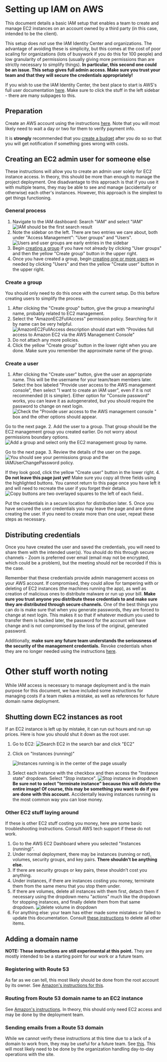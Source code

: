 # Setting up IAM on AWS
This document details a basic IAM setup that enables a team to create and manage EC2 instances on an account owned by a third party (in this case, intended to be the client).

This setup does *not* use the IAM Identity Center and organizations. The advantage of avoiding these is simplicity, but this comes at the cost of poor scaling for organizations (lots of busywork if you do this for 100 people) and low granularity of permissions (usually giving more permissions than are strictly necessary to simplify things). **In particular, this second one could be an issue. This setup gives full admin access. Make sure you trust your team and that they will secure the credentials appropriately!**

If you wish to use the IAM Identity Center, the best place to start is AWS's full user documentation [here](https://docs.aws.amazon.com/SetUp/latest/UserGuide/setup-overview.html). Make sure to click the stuff in the left sidebar - there are many subpages to this.

## Preparation
Create an AWS account using the instructions [here](https://docs.aws.amazon.com/SetUp/latest/UserGuide/setup-prereqs-instructions.html). Note that you will most likely need to wait a day or two for them to verify payment info.

It is **strongly** recommended that you [create a budget](https://docs.aws.amazon.com/cost-management/latest/userguide/budget-templates.html) after you do so so that you will get notification if something goes wrong with costs.

## Creating an EC2 admin user for someone else
These instructions will allow you to create an admin user solely for EC2 instance access. In theory, this should be more than enough to manage the project deployment. One disadvantage to this approach is that if you use it with multiple teams, they may be able to see and manage (accidentally or otherwise) each other's instances. However, this approach is the simplest to get things functioning.

### General process

1. Navigate to the IAM dashboard: Search "IAM" and select "IAM" ![IAM should be the first search result](<../Auxiliary Files/Images/AWS_Images/IAM-navigation.png>)
2. Note the sidebar on the left. There are two entries we care about, both under "Access Management": "User groups" and "Users".
![Users and user groups are early entries in the sidebar](<../Auxiliary Files/Images/AWS_Images/IAM-sidebar.png>)
3. Begin [creating a group](#create-a-group) if you have not already by clicking "User groups" and then the yellow "Create group" button in the upper right.
4. Once you have created a group, begin [creating one or more users](#create-a-user) as needed by clicking "Users" and then the yellow "Create user" button in the upper right.

### Create a group
You should only need to do this once with the current setup. Do this before creating users to simplify the process.

1. After clicking the "Create group" button, give the group a meaningful name, probably related to EC2 management.
2. Select the "AmazonEC2FullAccess" permission policy. Searching for it by name can be very helpful. ![AmazonEC2FullAccess description should start with "Provides full access to Amazon EC2 via the AWS Management Console"](<../Auxiliary Files/Images/AWS_Images/IAM-ec2-management-group.png>)
3. Do not attach any more policies.
4. Click the yellow "Create group" button in the lower right when you are done. Make sure you remember the approximate name of the group.
 

### Create a user
1. After clicking the "Create user" button, give the user an appropriate name. This will be the username for your team/team members later. Select the box labeled "Provide user access to the AWS management console", then select "I want to create an IAM user", even if it is not recommended (it is simpler). Either option for "Console password" works, you can leave it as autogenerated, but you should require the password to change on next login.
![Check the "Provide user access to the AWS management console " box and the other options should appear.](<../Auxiliary Files/Images/AWS_Images/IAM-user-basics.png>)

Go to the next page.
2. Add the user to a group. That group should be the EC2 management group you created earlier. Do not worry about permissions boundary options.
![Add a group and select only the EC2 management group by name.](<../Auxiliary Files/Images/AWS_Images/IAM-user-group-add.png>)

Go to the next page.
3. Review the details of the user on the page.
![You should see your permissions group and the IAMUserChangePassword policy.](<../Auxiliary Files/Images/AWS_Images/IAM-user-summary.png>)

If they look good, click the yellow "Create user" button in the lower right.
4. **Do not leave this page just yet!** Make sure you copy all three fields using the highlighted buttons. You cannot return to this page once you have left it and will need to recreate the user if you forget their details.
![Copy buttons are two overlayed squares to the left of each field..](<../Auxiliary Files/Images/AWS_Images/IAM-user-final.png>)

Put the credentials in a secure location for distribution later.
5. Once you have secured the user credentials you may leave the page and are done creating the user. If you need to create more than one user, repeat these steps as necessary.

## Distributing credentials
Once you have created the user and saved the credentials, you will need to share them with the intended user(s). You should do this through secure channels - Zoom is preferred over email (email may not be encrypted, which could be a problem), but the meeting should *not* be recorded if this is the case.

Remember that these credentials provide admin management access on your AWS account. If compromised, they could allow for tampering with or deleting of EC2 instances (the machines running the app), as well as creation of malicious ones to distribute malware or run up your bill. **Make sure you trust anyone you distribute these credentials to and make sure they are distributed through secure channels.** One of the best things you can do is make sure that when you generate passwords, they are forced to change at next login. This makes it so that if whatever medium you used to transfer them is hacked later, the password for the account will have change and is not compromised by the loss of the original, generated password.

 Additionally, **make sure any future team understands the seriousness of the security of the management credentials.** Revoke credentials when they are no longer needed using the instructions [here](https://docs.aws.amazon.com/IAM/latest/UserGuide/id_users_manage.html#id_users_deleting_console).

# Other stuff worth noting
While IAM access is necessary to manage deployment and is the main purpose for this document, we have included some instructions for managing costs if a team makes a mistake, as well as references for future domain name deployment.

## Shutting down EC2 instances as root
If an EC2 instance is left up by mistake, it can run out hours and run up prices. Here is how you should shut it down as the root user.

1. Go to EC2: ![Search EC2 in the search bar and click "EC2"](<../Auxiliary Files/Images/AWS_Images/EC2-navigation.png>)
2. Click on "Instances (running)"
   
   ![Instances running is in the center of the page usually](<../Auxiliary Files/Images/AWS_Images/EC2-management.png>)

4. Select each instance with the checkbox and then access the "Instance state" dropdown. Select "Stop instance".
![Stop instance in dropdown](<../Auxiliary Files/Images/AWS_Images/EC2-instance-stop.png>)
**Be sure not to select "terminate instance" because this will delete the entire image! Of course, this may be something you want to do if you are done with this account.** Accidentally leaving instances running is the most common way you can lose money.

### Other EC2 stuff laying around
If these is other EC2 stuff costing you money, here are some basic troubleshooting instructions. Consult AWS tech support if these do not work.

1. Go to the AWS EC2 Dashboard where you selected "Instances (running)".
2. Under normal deployment, there may be instances (running or not), volumes, security groups, and key pairs. **There shouldn't be anything else.**
3. If there are security groups or key pairs, these shouldn't cost you anything.
4. Under instances, if there are instances costing you money, terminate them from the same menu that you stop them under.
5. If there are volumes, delete all instances with them first, detach them if necessary using the dropdown menu "actions" much like the dropdown for stopping instances, and finally delete them from that same dropdown. ![delete volume in dropdown](<../Auxiliary Files/Images/AWS_Images/EC2-delete-volume.png>)
6. For anything else: your team has either made some mistakes or failed to update this documentation. Consult [these instructions](https://repost.aws/knowledge-center/delete-terminate-ec2) to delete all other items.


## Adding a domain name
**NOTE: These instructions are still experimental at this point.** They are mostly intended to be a starting point for our work or a future team.

### Registering with Route 53
As far as we can tell, this most likely should be done from the root account by its owner. See [Amazon's instructions for this](https://docs.aws.amazon.com/Route53/latest/DeveloperGuide/domain-register.html).

### Routing from Route 53 domain name to an EC2 instance
See [Amazon's instructions](https://docs.aws.amazon.com/Route53/latest/DeveloperGuide/routing-to-ec2-instance.html). In theory, this should only need EC2 access and may be done by the deployment team.

### Sending emails from a Route 53 domain
While we cannot verify these instructions at this time due to a lack of a domain to work from, they may be useful for a future team. See [this](https://charlescampbell599.medium.com/setting-up-a-custom-domain-and-email-address-with-aws-ses-e9d39042e192). This will most likely need to be done by the organization handling day-to-day operations with the site.
